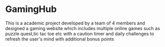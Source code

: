 # GamingHub
This is a academic project developed by a team of 4 members and designed a gaming website which includes multiple online games such as puzzle quest,tic tac toe etc with a caution timer and daily challenges to refresh the user's mind with additional bonus points
